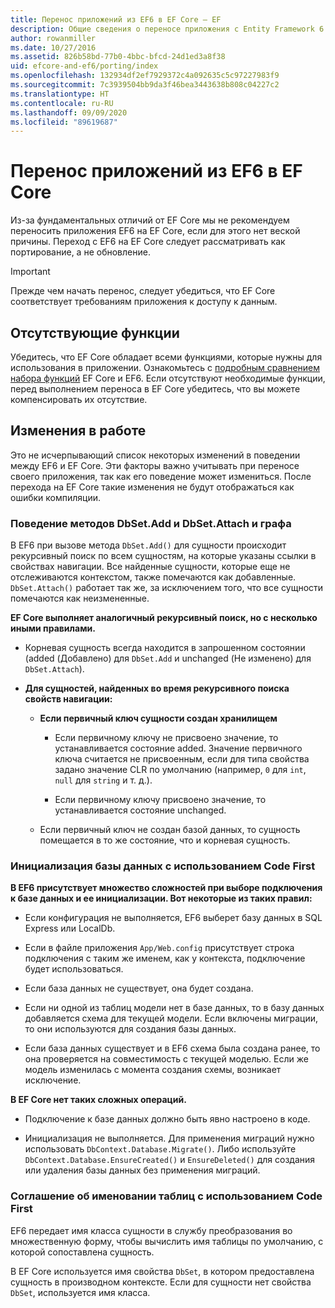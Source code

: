```yaml
---
title: Перенос приложений из EF6 в EF Core — EF
description: Общие сведения о переносе приложения с Entity Framework 6 в Entity Framework Core
author: rowanmiller
ms.date: 10/27/2016
ms.assetid: 826b58bd-77b0-4bbc-bfcd-24d1ed3a8f38
uid: efcore-and-ef6/porting/index
ms.openlocfilehash: 132934df2ef7929372c4a092635c5c97227983f9
ms.sourcegitcommit: 7c3939504bb9da3f46bea3443638b808c04227c2
ms.translationtype: HT
ms.contentlocale: ru-RU
ms.lasthandoff: 09/09/2020
ms.locfileid: "89619687"
---
```

# <a name="porting-from-ef6-to-ef-core"></a>Перенос приложений из EF6 в EF Core

Из-за фундаментальных отличий от EF Core мы не рекомендуем переносить приложения EF6 на EF Core, если для этого нет веской причины.
Переход с EF6 на EF Core следует рассматривать как портирование, а не обновление.

> [!IMPORTANT]
> Прежде чем начать перенос, следует убедиться, что EF Core соответствует требованиям приложения к доступу к данным.

## <a name="missing-features"></a>Отсутствующие функции

Убедитесь, что EF Core обладает всеми функциями, которые нужны для использования в приложении. Ознакомьтесь с [подробным сравнением набора функций](xref:efcore-and-ef6/index) EF Core и EF6. Если отсутствуют необходимые функции, перед выполнением переноса в EF Core убедитесь, что вы можете компенсировать их отсутствие.

## <a name="behavior-changes"></a>Изменения в работе

Это не исчерпывающий список некоторых изменений в поведении между EF6 и EF Core. Эти факторы важно учитывать при переносе своего приложения, так как его поведение может измениться. После перехода на EF Core такие изменения не будут отображаться как ошибки компиляции.

### <a name="dbsetaddattach-and-graph-behavior"></a>Поведение методов DbSet.Add и DbSet.Attach и графа

В EF6 при вызове метода `DbSet.Add()` для сущности происходит рекурсивный поиск по всем сущностям, на которые указаны ссылки в свойствах навигации. Все найденные сущности, которые еще не отслеживаются контекстом, также помечаются как добавленные. `DbSet.Attach()` работает так же, за исключением того, что все сущности помечаются как неизмененные.

**EF Core выполняет аналогичный рекурсивный поиск, но с несколько иными правилами.**

*  Корневая сущность всегда находится в запрошенном состоянии (added (Добавлено) для `DbSet.Add` и unchanged (Не изменено) для `DbSet.Attach`).

*  **Для сущностей, найденных во время рекурсивного поиска свойств навигации:**

    *  **Если первичный ключ сущности создан хранилищем**

        * Если первичному ключу не присвоено значение, то устанавливается состояние added. Значение первичного ключа считается не присвоенным, если для типа свойства задано значение CLR по умолчанию (например, `0` для `int`, `null` для `string` и т. д.).

        * Если первичному ключу присвоено значение, то устанавливается состояние unchanged.

    *  Если первичный ключ не создан базой данных, то сущность помещается в то же состояние, что и корневая сущность.

### <a name="code-first-database-initialization"></a>Инициализация базы данных с использованием Code First

**В EF6 присутствует множество сложностей при выборе подключения к базе данных и ее инициализации. Вот некоторые из таких правил:**

* Если конфигурация не выполняется, EF6 выберет базу данных в SQL Express или LocalDb.

* Если в файле приложения `App/Web.config` присутствует строка подключения с таким же именем, как у контекста, подключение будет использоваться.

* Если база данных не существует, она будет создана.

* Если ни одной из таблиц модели нет в базе данных, то в базу данных добавляется схема для текущей модели. Если включены миграции, то они используются для создания базы данных.

* Если база данных существует и в EF6 схема была создана ранее, то она проверяется на совместимость с текущей моделью. Если же модель изменилась с момента создания схемы, возникает исключение.

**В EF Core нет таких сложных операций.**

* Подключение к базе данных должно быть явно настроено в коде.

* Инициализация не выполняется. Для применения миграций нужно использовать `DbContext.Database.Migrate()`. Либо используйте `DbContext.Database.EnsureCreated()` и `EnsureDeleted()` для создания или удаления базы данных без применения миграций.

### <a name="code-first-table-naming-convention"></a>Соглашение об именовании таблиц с использованием Code First

EF6 передает имя класса сущности в службу преобразования во множественную форму, чтобы вычислить имя таблицы по умолчанию, с которой сопоставлена сущность.

В EF Core используется имя свойства `DbSet`, в котором предоставлена сущность в производном контексте. Если для сущности нет свойства `DbSet`, используется имя класса.
